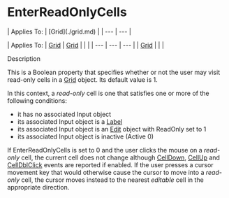 




<h1 class="heading"><span class="name">EnterReadOnlyCells</span></h1>
| Applies To: | [Grid](./grid.md) |
| --- | ---  |

| Applies To: | [Grid](./grid.md) | [Grid](./grid.md) |  |  |
| --- | --- | ---  |
| [Grid](./grid.md) |  |  |


Description


This is a Boolean property that specifies whether or not the user may visit read-only cells in a [Grid](./grid.md) object. Its default value is 1.


In this context, a *read-only* cell is one that satisfies one or more of the following conditions:

- it has no associated Input object
- its associated Input object is a [Label](./label.md)
- its associated Input object is an [Edit](./edit.md) object with ReadOnly set to 1
- its associated Input object is inactive (Active 0)

If EnterReadOnlyCells is set to 0 and the user clicks the mouse on a *read-only* cell, the current cell does not change although [CellDown](./celldown.md), [CellUp](./cellup.md) and [CellDblClick](./celldblclick.md) events are reported if enabled. If the user presses a cursor movement key that would otherwise cause the cursor to move into a *read-only* cell, the cursor moves instead to the nearest *editable* cell in the appropriate direction.



